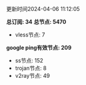 更新时间2024-04-06 11:12:05

**总订阅: 34**
**总节点: 5470**
- vless节点: 7

**google ping有效节点: 209**
- ss节点: 152
- trojan节点: 8
- v2ray节点: 49
